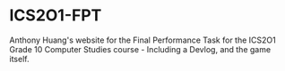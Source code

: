 # ICS2O1-FPT

Anthony Huang's website for the Final Performance Task for the ICS2O1 Grade 10 Computer Studies course - Including a Devlog, and the game itself.
